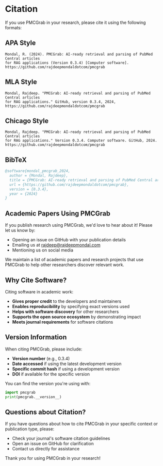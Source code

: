 # Citation

If you use PMCGrab in your research, please cite it using the following formats:

## APA Style

```
Mondal, R. (2024). PMCGrab: AI-ready retrieval and parsing of PubMed Central articles
for RAG applications (Version 0.3.4) [Computer software].
https://github.com/rajdeepmondaldotcom/pmcgrab
```

## MLA Style

```
Mondal, Rajdeep. "PMCGrab: AI-ready retrieval and parsing of PubMed Central articles
for RAG applications." GitHub, version 0.3.4, 2024,
https://github.com/rajdeepmondaldotcom/pmcgrab
```

## Chicago Style

```
Mondal, Rajdeep. "PMCGrab: AI-ready retrieval and parsing of PubMed Central articles
for RAG applications." Version 0.3.4. Computer software. GitHub, 2024.
https://github.com/rajdeepmondaldotcom/pmcgrab
```

## BibTeX

```bibtex
@software{mondal_pmcgrab_2024,
  author = {Mondal, Rajdeep},
  title = {PMCGrab: AI-ready retrieval and parsing of PubMed Central articles for RAG applications},
  url = {https://github.com/rajdeepmondaldotcom/pmcgrab},
  version = {0.3.4},
  year = {2024}
}
```

## Academic Papers Using PMCGrab

If you publish research using PMCGrab, we'd love to hear about it! Please let us know by:

- Opening an issue on GitHub with your publication details
- Emailing us at rajdeep@rajdeepmondal.com
- Mentioning us on social media

We maintain a list of academic papers and research projects that use PMCGrab to help other researchers discover relevant work.

## Why Cite Software?

Citing software in academic work:

- **Gives proper credit** to the developers and maintainers
- **Enables reproducibility** by specifying exact versions used
- **Helps with software discovery** for other researchers
- **Supports the open source ecosystem** by demonstrating impact
- **Meets journal requirements** for software citations

## Version Information

When citing PMCGrab, please include:

- **Version number** (e.g., 0.3.4)
- **Date accessed** if using the latest development version
- **Specific commit hash** if using a development version
- **DOI** if available for the specific version

You can find the version you're using with:

```python
import pmcgrab
print(pmcgrab.__version__)
```

## Questions about Citation?

If you have questions about how to cite PMCGrab in your specific context or publication type, please:

- Check your journal's software citation guidelines
- Open an issue on GitHub for clarification
- Contact us directly for assistance

Thank you for using PMCGrab in your research!
